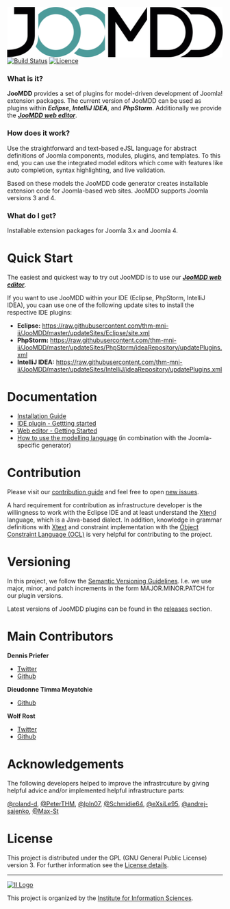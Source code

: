 <img src="docu/img/logo.svg" alt="JooMDDLogo" style="max-width:100%;float:right;">

[![Build Status](https://travis-ci.com/priefyou/JooMDD.svg?token=e6pz6A4yhPBsVY7Ye4rR&branch=master)](https://travis-ci.com/priefyou/JooMDD)
[![Licence](https://img.shields.io/badge/license-GPL-blue.svg)](https://github.com/priefyou/JooMDD/blob/master/LICENSE)

### What is it?
**JooMDD** provides a set of plugins for model-driven development of Joomla! extension 
packages. 
The current version of JooMDD can be used as plugins within ***Eclipse***, 
***IntelliJ IDEA***, and ***PhpStorm***. Additionally we provide the  [***JooMDD web editor***](https://tinyurl.com/joomdd-web).

### How does it work?
Use the straightforward and text-based eJSL language for abstract definitions of Joomla components, modules, plugins, and templates. To this end, you can use the integrated model editors which come with features like auto completion, syntax highlighting, and live validation.

Based on these models the JooMDD code generator creates installable extension code for Joomla-based web sites. JooMDD supports Joomla versions 3 and 4.  

### What do I get?
Installable extension packages for Joomla 3.x and Joomla 4.

# Quick Start
The easiest and quickest way to try out JooMDD is to use our [***JooMDD web editor***](https://tinyurl.com/joomdd-web).

If you want to use JooMDD within your IDE (Eclipse, PhpStorm, IntelliJ IDEA), you caan use one of the following update sites to install the respective IDE plugins:

- **Eclipse:**  <https://raw.githubusercontent.com/thm-mni-ii/JooMDD/master/updateSites/Eclipse/site.xml>
- **PhpStorm:** 
<https://raw.githubusercontent.com/thm-mni-ii/JooMDD/master/updateSites/PhpStorm/ideaRepository/updatePlugins.xml>
- **IntelliJ IDEA:** 
<https://raw.githubusercontent.com/thm-mni-ii/JooMDD/master/updateSites/IntelliJ/ideaRepository/updatePlugins.xml>


# Documentation
- [Installation Guide](docu/InstallationGuide.md)
- [IDE plugin - Gettting started](docu/GettingStarted.md)
- [Web editor - Getting Started](docu/WebEditorGettingStarted.md)
- [How to use the modelling language](docu/eJSLGuide.md) (in combination with the Joomla-specific generator)

# Contribution
Please visit our [contribution guide](docu/Contribute.md) and feel free to open [new issues]().

A hard requirement for contribution as infrastructure developer is the willingness to work with the Eclipse IDE and at least understand the [Xtend](https://www.eclipse.org/xtend/) language, which is a Java-based dialect. In addition, knowledge in grammar definitions with [Xtext](https://www.eclipse.org/Xtext/) and constraint implementation with the [Object Constraint Language (OCL)](https://www.omg.org/spec/OCL/) is very helpful for contributing to the project.

# Versioning
In this project, we follow the [Semantic Versioning Guidelines](https://semver.org/). I.e. we use major, minor, and patch increments in the form MAJOR.MINOR.PATCH for our plugin versions.

Latest versions of JooMDD plugins can be found in the [releases](https://github.com/priefyou/JooMDD/releases) section.

# Main Contributors
**Dennis Priefer**
- [Twitter](https://twitter.com/Priefyou)
- [Github](https://github.com/priefyou)

**Dieudonne Timma Meyatchie**
- [Github](https://github.com/dieudonnetimma)

**Wolf Rost**
- [Twitter](https://twitter.com/rost_wolf)
- [Github](https://github.com/Wolf-Rost)

# Acknowledgements
The following developers helped to improve the infrastrcuture by giving helpful advice and/or implemented helpful infrastructure parts: 

[@roland-d](https://github.com/roland-d), [@PeterTHM](https://github.com/PeterTHM), [@lpln07](https://github.com/lpln07), [@Schmidie64](https://github.com/Schmidie64), [@eXsiLe95](https://github.com/eXsiLe95), [@andrej-sajenko](https://github.com/andrej-sajenko), [@Max-St](https://github.com/Max-St)

# License

This project is distributed under the GPL (GNU General Public License) version 3. For further information see 
the [License details](https://github.com/priefyou/JooMDD/blob/master/LICENSE).

***
[![II Logo](https://www.thm.de/_thm/logos/mni-ii.svg)]((https://mni.thm.de/forschung/institute-a-gruppen/ii/ii-ueberblick))

This project is organized by the [Institute for Information Sciences](https://mni.thm.de/forschung/institute-a-gruppen/ii/ii-ueberblick).
